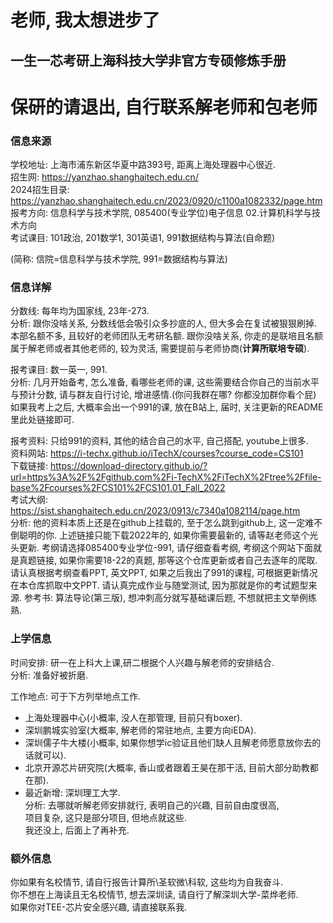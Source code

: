 # 老师, 我太想进步了  
## 一生一芯考研上海科技大学非官方专硕修炼手册  
# 保研的请退出, 自行联系解老师和包老师

### 信息来源
学校地址: 上海市浦东新区华夏中路393号, 距离上海处理器中心很近.  
招生网: https://yanzhao.shanghaitech.edu.cn/  
2024招生目录: https://yanzhao.shanghaitech.edu.cn/2023/0920/c1100a1082332/page.htm  
报考方向: 信息科学与技术学院, 085400(专业学位)电子信息 02.计算机科学与技术方向  
考试课目: 101政治, 201数学1, 301英语1, 991数据结构与算法(自命题)  

(简称: 信院=信息科学与技术学院, 991=数据结构与算法)  

### 信息详解  
分数线: 每年均为国家线, 23年-273.  
分析: 跟你没啥关系, 分数线低会吸引众多抄底的人, 但大多会在复试被狠狠刷掉.  本部名额不多, 且较好的老师团队无考研名额. 跟你没啥关系, 你走的是联培且名额属于解老师或者其他老师的, 较为灵活, 需要提前与老师协商(**计算所联培专硕**).  

报考课目: 数一英一, 991.  
分析: 几月开始备考, 怎么准备, 看哪些老师的课, 这些需要结合你自己的当前水平与预计分数, 请与群友自行讨论, 增进感情.(你问我群在哪? 你都没加群你看个屁)  
如果我考上之后, 大概率会出一个991的课, 放在B站上, 届时, 关注更新的README里此处链接即可.  

报考资料: 只给991的资料, 其他的结合自己的水平, 自己搭配, youtube上很多.  
资料网站: https://i-techx.github.io/iTechX/courses?course_code=CS101  
下载链接: https://download-directory.github.io/?url=https%3A%2F%2Fgithub.com%2Fi-TechX%2FiTechX%2Ftree%2Ffile-base%2Fcourses%2FCS101%2FCS101.01_Fall_2022  
考试大纲: https://sist.shanghaitech.edu.cn/2023/0913/c7340a1082114/page.htm  
分析: 他的资料本质上还是在github上挂载的, 至于怎么跳到github上, 这一定难不倒聪明的你. 上述链接只能下载2022年的, 如果你需要最新的, 请等赵老师这个光头更新.  考纲请选择085400专业学位-991, 请仔细查看考纲, 考纲这个网站下面就是真题链接, 如果你需要18-22的真题, 那等这个仓库更新或者自己去逐年的爬取.  
请认真根据考纲查看PPT, 英文PPT, 如果之后我出了991的课程, 可根据更新情况在本仓库抓取中文PPT. 请认真完成作业与随堂测试, 因为那就是你的考试题型来源. 参考书: 算法导论(第三版), 想冲刺高分就写基础课后题, 不想就把主文举例练熟.  


### 上学信息  
时间安排: 研一在上科大上课,研二根据个人兴趣与解老师的安排结合.  
分析: 准备好被折磨.  

工作地点: 可于下方列举地点工作.  
* 上海处理器中心(小概率, 没人在那管理, 目前只有boxer).  
* 深圳鹏城实验室(大概率, 解老师的常驻地点, 主要方向iEDA).  
* 深圳儒子牛大楼(小概率, 如果你想学ic验证且他们缺人且解老师愿意放你去的话就可以).  
* 北京开源芯片研究院(大概率, 香山或者跟着王昊在那干活, 目前大部分助教都在那).  
* 最近新增: 深圳理工大学.  
分析: 去哪就听解老师安排就行, 表明自己的兴趣, 目前自由度很高,  
项目复杂, 这只是部分项目, 但地点就这些.  
我还没上, 后面上了再补充.  

### 额外信息  
你如果有名校情节, 请自行报告计算所\圣软微\科软, 这些均为自我奋斗.  
你不想在上海读且无名校情节, 想去深圳读, 请自行了解深圳大学-菜烨老师.  
如果你对TEE-芯片安全感兴趣, 请直接联系我.  

